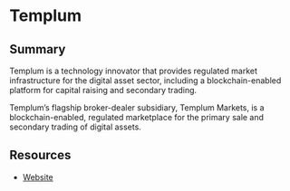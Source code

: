 # Templum

## Summary

Templum is a technology innovator that provides regulated market infrastructure for the digital asset sector, including a blockchain-enabled platform for capital raising and secondary trading.

Templum’s flagship broker-dealer subsidiary, Templum Markets, is a blockchain-enabled, regulated marketplace for the primary sale and secondary trading of digital assets.

## Resources

* [Website](https://templuminc.com/)

